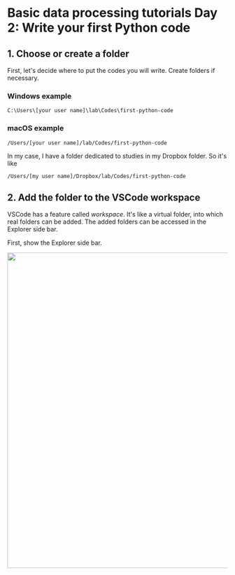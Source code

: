 # Basic data processing tutorials Day 2: Write your first Python code

## 1. Choose or create a folder
First, let's decide where to put the codes you will write. Create folders if necessary. 

### Windows example

    C:\Users\[your user name]\lab\Codes\first-python-code

### macOS example

    /Users/[your user name]/lab/Codes/first-python-code

In my case, I have a folder dedicated to studies in my Dropbox folder. So it's like

    /Users/[my user name]/Dropbox/lab/Codes/first-python-code

## 2. Add the folder to the VSCode workspace
VSCode has a feature called *workspace*. It's like a virtual folder, into which real folders can be added. The added folders can be accessed in the Explorer side bar. 

First, show the Explorer side bar. 

<img src="imnages/vscode-show-explorer.png" width="720">